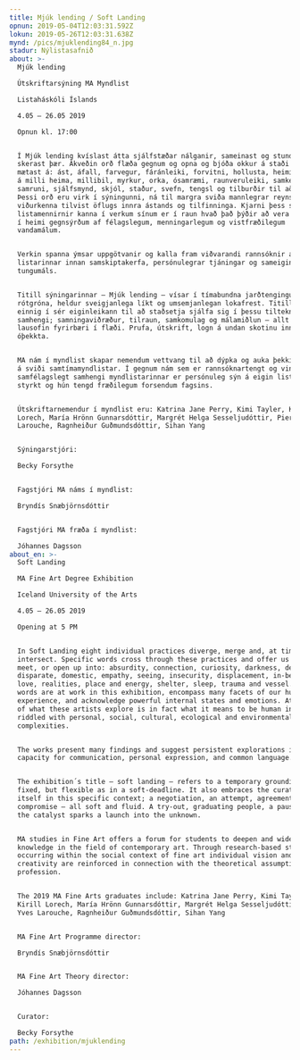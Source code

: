 ```yaml
---
title: Mjúk lending / Soft Landing
opnun: 2019-05-04T12:03:31.592Z
lokun: 2019-05-26T12:03:31.638Z
mynd: /pics/mjuklending84_n.jpg
stadur: Nýlistasafnið
about: >-
  Mjúk lending

  Útskriftarsýning MA Myndlist

  Listaháskóli Íslands

  4.05 – 26.05 2019

  Opnun kl. 17:00


  Í Mjúk lending kvíslast átta sjálfstæðar nálganir, sameinast og stundum
  skerast þær. Ákveðin orð flæða gegnum og opna og bjóða okkur á staði til að
  mætast á: ást, áfall, farvegur, fáránleiki, forvitni, hollusta, heimilislegt,
  á milli heima, millibil, myrkur, orka, ósamræmi, raunveruleiki, samkennd,
  samruni, sjálfsmynd, skjól, staður, svefn, tengsl og tilburðir til að „sjá“.
  Þessi orð eru virk í sýningunni, ná til margra sviða mannlegrar reynslu og
  viðurkenna tilvist öflugs innra ástands og tilfinninga. Kjarni þess sem
  listamennirnir kanna í verkum sínum er í raun hvað það þýðir að vera manneskja
  í heimi gegnsýrðum af félagslegum, menningarlegum og vistfræðilegum
  vandamálum.


  Verkin spanna ýmsar uppgötvanir og kalla fram viðvarandi rannsóknir á getu
  listarinnar innan samskiptakerfa, persónulegrar tjáningar og sameiginlegs
  tungumáls.


  Titill sýningarinnar – Mjúk lending – vísar í tímabundna jarðtengingu; ekki
  rótgróna, heldur sveigjanlega líkt og umsemjanlegan lokafrest. Titillinn felur
  einnig í sér eiginleikann til að staðsetja sjálfa sig í þessu tiltekna
  samhengi; samningaviðræður, tilraun, samkomulag og málamiðlun – allt eru þetta
  lausofin fyrirbæri í flæði. Prufa, útskrift, logn á undan skotinu inn í hið
  óþekkta.


  MA nám í myndlist skapar nemendum vettvang til að dýpka og auka þekkingu sína
  á sviði samtímamyndlistar. Í gegnum nám sem er rannsóknartengt og vinnur með
  samfélagslegt samhengi myndlistarinnar er persónuleg sýn á eigin listsköpun
  styrkt og hún tengd fræðilegum forsendum fagsins.


  Útskriftarnemendur í myndlist eru: Katrina Jane Perry, Kimi Tayler, Kirill
  Lorech, María Hrönn Gunnarsdóttir, Margrét Helga Sesseljudóttir, Pier Yves
  Larouche, Ragnheiður Guðmundsdóttir, Sihan Yang


  Sýningarstjóri:

  Becky Forsythe


  Fagstjóri MA náms í myndlist:

  Bryndís Snæbjörnsdóttir


  Fagstjóri MA fræða í myndlist:

  Jóhannes Dagsson
about_en: >-
  Soft Landing

  MA Fine Art Degree Exhibition

  Iceland University of the Arts

  4.05 – 26.05 2019

  Opening at 5 PM


  In Soft Landing eight individual practices diverge, merge and, at times,
  intersect. Specific words cross through these practices and offer us places to
  meet, or open up into: absurdity, connection, curiosity, darkness, devotion,
  disparate, domestic, empathy, seeing, insecurity, displacement, in-between,
  love, realities, place and energy, shelter, sleep, trauma and vessel. These
  words are at work in this exhibition, encompass many facets of our human
  experience, and acknowledge powerful internal states and emotions. At the core
  of what these artists explore is in fact what it means to be human in a world
  riddled with personal, social, cultural, ecological and environmental
  complexities.


  The works present many findings and suggest persistent explorations into art’s
  capacity for communication, personal expression, and common language.


  The exhibition´s title — soft landing — refers to a temporary grounding; not
  fixed, but flexible as in a soft-deadline. It also embraces the curating
  itself in this specific context; a negotiation, an attempt, agreement, and
  compromise – all soft and fluid. A try-out, graduating people, a pause before
  the catalyst sparks a launch into the unknown.


  MA studies in Fine Art offers a forum for students to deepen and widen their
  knowledge in the field of contemporary art. Through research-based studies
  occurring within the social context of fine art individual vision and
  creativity are reinforced in connection with the theoretical assumption of the
  profession.


  The 2019 MA Fine Arts graduates include: Katrina Jane Perry, Kimi Taylor,
  Kirill Lorech, María Hrönn Gunnarsdóttir, Margrét Helga Sesseljudóttir, Pier
  Yves Larouche, Ragnheiður Guðmundsdóttir, Sihan Yang


  MA Fine Art Programme director:

  Bryndís Snæbjörnsdóttir


  MA Fine Art Theory director:

  Jóhannes Dagsson


  Curator:

  Becky Forsythe
path: /exhibition/mjuklending
---
```


